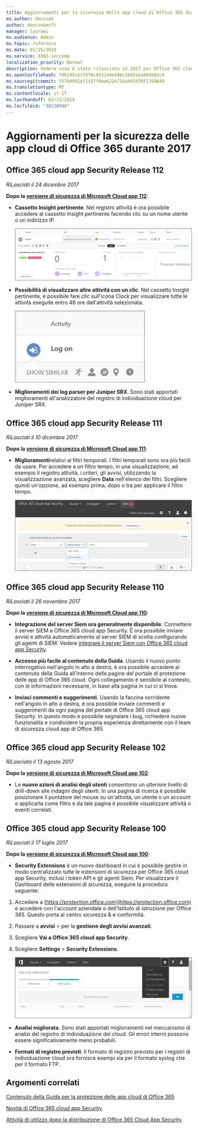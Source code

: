 ```yaml
---
title: Aggiornamenti per la sicurezza delle app cloud di Office 365 durante 2017
ms.author: deniseb
author: denisebmsft
manager: laurawi
ms.audience: Admin
ms.topic: reference
ms.date: 01/25/2019
ms.service: O365-seccomp
localization_priority: Normal
description: Vedere cosa è stato rilasciato in 2017 per Office 365 cloud app Security
ms.openlocfilehash: fdb245ce1f6f8c033244e498c16451ea865b61c6
ms.sourcegitcommit: f57b4001ef1327f0ea622e716a4d7d78f1769b49
ms.translationtype: MT
ms.contentlocale: it-IT
ms.lasthandoff: 02/23/2019
ms.locfileid: "30218546"
---
```

# <a name="office-365-cloud-app-security-updates-during-2017"></a>Aggiornamenti per la sicurezza delle app cloud di Office 365 durante 2017
    
## <a name="office-365-cloud-app-security-release-112"></a>Office 365 cloud app Security Release 112

*RiLasciati il 24 dicembre 2017* 
  
**Dopo la [versione di sicurezza di Microsoft Cloud app 112](https://docs.microsoft.com/cloud-app-security/release-notes#cloud-app-security-release-112)**: 
  
- **Cassetto Insight pertinente**. Nel registro attività è ora possibile accedere al cassetto Insight pertinente facendo clic su un nome utente o un indirizzo IP. 
    
    ![Fare clic su un nome utente o un indirizzo IP per visualizzare il cassetto Insight pertinente nel registro attività.](media/8e32b3fa-8c0c-4c5e-b248-fe7d7e1b516d.png)
  
- **Possibilità di visualizzare altre attività con un clic**. Nel cassetto Insight pertinente, è possibile fare clic sull'icona Clock per visualizzare tutte le attività eseguite entro 48 ore dall'attività selezionata. 
    
    ![Nel cassetto Insights pertinente, è possibile fare clic sull'icona Clock per visualizzare le attività eseguite entro 48 ore dall'attività selezionata.](media/c6c96aa0-98e5-4205-8873-45f8d6fd0843.png)
  
- **Miglioramenti dei log parser per Juniper SRX**. Sono stati apportati miglioramenti all'analizzatore del registro di individuazione cloud per Juniper SRX. 
    
## <a name="office-365-cloud-app-security-release-111"></a>Office 365 cloud app Security Release 111

*RiLasciati il 10 dicembre 2017* 
  
**Dopo la [versione di sicurezza di Microsoft Cloud app 111](https://docs.microsoft.com/cloud-app-security/release-notes#cloud-app-security-release-111)**: 
  
- **Miglioramenti**relativi ai filtri temporali. I filtri temporali sono ora più facili da usare. Per accedere a un filtro tempo, in una visualizzazione, ad esempio il registro attività, i criteri, gli avvisi, utilizzando la visualizzazione avanzata, scegliere **Data** nell'elenco dei filtri. Scegliere quindi un'opzione, ad esempio prima, dopo o tra per applicare il filtro tempo. 
    
    ![Utilizzare il filtro data per visualizzare le informazioni prima, dopo o tra date.](media/9dbb2a10-f68f-413b-8b4e-88911152cb92.png)
  
## <a name="office-365-cloud-app-security-release-110"></a>Office 365 cloud app Security Release 110

*RiLasciati il 26 novembre 2017* 
  
**Dopo la [versione di sicurezza di Microsoft Cloud app 110](https://docs.microsoft.com/cloud-app-security/release-notes#cloud-app-security-release-110)**: 
  
- **Integrazione del server Siem ora generalmente disponibile**. Connettere il server SIEM a Office 365 cloud app Security. È ora possibile inviare avvisi e attività automaticamente al server SIEM di scelta configurando gli agenti di SIEM. Vedere [integrare il server Siem con Office 365 cloud app Security](integrate-your-siem-server-with-office-365-cas.md).
    
- **Accesso più facile al contenuto della Guida**. Usando il nuovo punto interrogativo nell'angolo in alto a destra, è ora possibile accedere al contenuto della Guida all'interno delle pagine del portale di protezione delle app di Office 365 cloud. Ogni collegamento è sensibile al contesto, con le informazioni necessarie, in base alla pagina in cui ci si trova. 
    
- **Inviaci commenti e suggerimenti**. Usando la faccina sorridente nell'angolo in alto a destra, è ora possibile inviare commenti e suggerimenti da ogni pagina del portale di Office 365 cloud app Security. In questo modo è possibile segnalare i bug, richiedere nuove funzionalità e condividere la propria esperienza direttamente con il team di sicurezza cloud app di Office 365. 
    
## <a name="office-365-cloud-app-security-release-102"></a>Office 365 cloud app Security Release 102

*RiLasciata il 13 agosto 2017* 
  
**Dopo la [versione di sicurezza di Microsoft Cloud app 102](https://docs.microsoft.com/cloud-app-security/release-notes#cloud-app-security-release-102)**: 
  
- Le **nuove azioni di analisi degli utenti** consentono un ulteriore livello di drill-down alle indagini degli utenti. In una pagina di ricerca è possibile posizionare il puntatore del mouse su un'attività, un utente o un account e applicarla come filtro e da tale pagina è possibile visualizzare attività o eventi correlati. 
    
## <a name="office-365-cloud-app-security-release-100"></a>Office 365 cloud app Security Release 100

*RiLasciati il 17 luglio 2017* 
  
**Dopo la [versione di sicurezza di Microsoft Cloud app 100](https://docs.microsoft.com/cloud-app-security/release-notes#cloud-app-security-release-100)**: 
  
- **Security Extensions** è un nuovo dashboard in cui è possibile gestire in modo centralizzato tutte le estensioni di sicurezza per Office 365 cloud app Security, inclusi i token API e gli agenti Siem. Per visualizzare il Dashboard delle estensioni di sicurezza, eseguire la procedura seguente: 
    
1. Accedere a [https://protection.office.com](https://protection.office.com) e accedere con l'account aziendale o dell'Istituto di istruzione per Office 365. Questo porta al centro sicurezza &amp; e conformità. 
    
2. Passare a **avvisi** \> per la **gestione degli avvisi avanzati**.
    
3. Scegliere **Vai a Office 365 cloud app Security**.
  
4. Scegliere **Settings** \> **Security Extensions**.
    
    ![Nel portale ASM, scegliere Settings \> Security Extensions](media/f03d47a1-91ff-41b9-9baf-b514cffe41a8.png)
  
- **Analisi migliorata**. Sono stati apportati miglioramenti nel meccanismo di analisi del registro di individuazione del cloud. Gli errori interni possono essere significativamente meno probabili. 
    
- **Formati di registro previsti**. Il formato di registro previsto per i registri di individuazione cloud ora fornisce esempi sia per il formato syslog che per il formato FTP. 
    
## <a name="related-topics"></a>Argomenti correlati

[Contenuto della Guida per la protezione delle app cloud di Office 365](office-365-cas-help.md)

[Novità di Office 365 cloud app Security](new-in-office-365-cas.md)
  
[Attività di utilizzo dopo la distribuzione di Office 365 Cloud App Security](utilization-activities-for-ocas.md)

